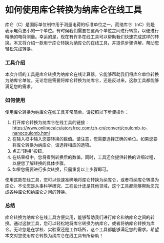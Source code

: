 如何使用库仑转换为纳库仑在线工具
================

库仑（C）是国际单位制中用于测量电荷的标准单位之一，而纳库仑（nC）则是表示电荷更小的一个单位。有时候我们需要在这两个单位之间进行转换，以便进行精确的电荷测量。幸运的是，现在有许多在线工具可以帮助我们快速完成这样的转换。本文将介绍一款用于库仑转换为纳库仑的在线工具，并提供步骤详解，帮助您轻松完成转换。

### 工具介绍

本次介绍的工具是库仑转换为纳库仑在线计算器，它能够帮助我们将库仑单位转换为纳库仑单位。无论您是需要将库仑转换为纳库仑，还是反过来，这款工具都能够满足您的需求。

### 如何使用

使用库仑转换为纳库仑在线工具非常简单。请按照以下步骤操作：

1. 打开库仑转换为纳库仑在线工具的链接：<https://www.onlinecalculatorsfree.com/zh-cn/convert/coulomb-to-nanocoulomb.html>
2. 在输入框中输入您要转换的数值。请注意，您需要选择正确的单位。如果您要将库仑转换为纳库仑，请选择相应的选项。
3. 点击“转换”按钮。
4. 在结果框中，您将看到转换后的数值。同时，工具还会提供转换的详细过程，以便您了解转换的具体步骤。
5. 如果您需要进行多次转换，只需重复以上步骤即可。

使用这款在线工具，您可以快速准确地将库仑转换为纳库仑，或者将纳库仑转换为库仑。不论您是从事科学研究、工程设计还是其他领域，这个工具都能够帮助您完成各种库仑和纳库仑之间的转换。

### 总结

库仑转换为纳库仑在线工具方便实用，能够帮助我们进行库仑和纳库仑之间的转换。通过这款工具，您可以轻松地将库仑转换为纳库仑，或者将纳库仑转换为库仑。无论您是在学校、实验室还是工作场所，这个工具都能够满足您的需求。希望本文对您使用库仑转换为纳库仑在线工具有所帮助！